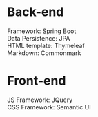 
Back-end
=
Framework: Spring Boot<br>
Data Persistence: JPA<br>
HTML template: Thymeleaf<br>
Markdown: Commonmark<br>

Front-end
===
JS Framework: JQuery<br>
CSS Framework: Semantic UI<br> 

